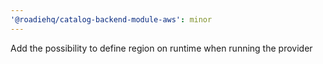 ```yaml
---
'@roadiehq/catalog-backend-module-aws': minor
---
```


Add the possibility to define region on runtime when running the provider
